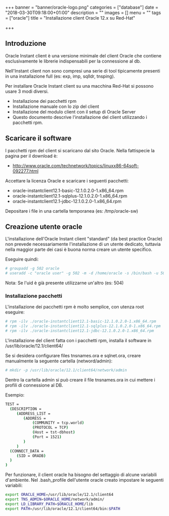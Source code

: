 +++
banner = "banner/oracle-logo.png"
categories = ["database"]
date = "2018-03-30T09:18:00+01:00"
description = ""
images = []
menu = ""
tags = ["oracle"]
title = "Installazione client Oracle 12.x su Red-Hat"

+++

## Introduzione

Oracle Instant client è una versione minimale del client Oracle che contiene esclusivamente le librerie indispensabili per la connessione al db.

Nell'Instant client non sono compresi una serie di tool tipicamente presenti in una installazione full (es: exp, imp, sqlldr, tnsping).

Per installare Oracle Instant client su una macchina Red-Hat si possono usare 3 modi diversi.

* Installazione dei pacchetti rpm
* Installazione manuale con lo zip del client
* Installazione del modulo client con il setup di Oracle Server
* Questo documento descrive l'installazione del client utilizzando i pacchetti rpm.

## Scaricare il software

I pacchetti rpm del client si scaricano dal sito Oracle. Nella fattispecie la pagina per il download è:

* http://www.oracle.com/technetwork/topics/linuxx86-64soft-092277.html

Accettare la licenza Oracle e scaricare i seguenti pacchetti:

* oracle-instantclient12.1-basic-12.1.0.2.0-1.x86_64.rpm
* oracle-instantclient12.1-sqlplus-12.1.0.2.0-1.x86_64.rpm
* oracle-instantclient12.1-jdbc-12.1.0.2.0-1.x86_64.rpm

Depositare i file in una cartella temporanea (es: /tmp/oracle-sw)

## Creazione utente oracle

L'installazione dell'Oracle Instant client "standard" (da best practice Oracle) non prevede necessariamente l'installazione di un utente dedicato, tuttavia nella maggior parte dei casi è buona norma creare un utente specifico.

Eseguire quindi:

```bash
# groupadd -g 502 oracle
# useradd -c "oracle user" -g 502 -m -d /home/oracle -s /bin/bash -u 502 oracle
```

Nota: Se l'uid è già presente utilizzarne un'altro (es: 504) 

### Installazione pacchetti

L'installazione dei pacchetti rpm è molto semplice, con utenza root eseguire:

```bash
# rpm -ilv ./oracle-instantclient12.1-basic-12.1.0.2.0-1.x86_64.rpm
# rpm -ilv ./oracle-instantclient12.1-sqlplus-12.1.0.2.0-1.x86_64.rpm
# rpm -ilv ./oracle-instantclient12.1-jdbc-12.1.0.2.0-1.x86_64.rpm
```

L'installazione del client fatta con i pacchetti rpm, installa il software in  /usr/lib/oracle/12.1/client64/

Se si desidera configurare files tnsnames.ora e sqlnet.ora, creare manualmente la seguente cartella (netword/admin):

```bash
# mkdir -p /usr/lib/oracle/12.1/client64/network/admin
```

Dentro la cartella admin si può creare il file tnsnames.ora in cui mettere i profili di connessione al DB.

Esempio:

```sh
TEST = 
  (DESCRIPTION = 
  	 (ADDRESS_LIST = 
  	 	(ADDRESS = 
  	 		(COMMUNITY = tcp.world) 
  	 		(PROTOCOL = TCP) 
  	 		(Host = tst-dbhost) 
  	 		(Port = 1521) 
  	 	) 
  	 ) 
  (CONNECT_DATA = 
  	 (SID = ORADB) 
  ) 
)
```

Per funzionare, il client oracle ha bisogno del settaggio di alcune variabili d'ambiente.
Nel .bash_profile dell'utente oracle creato impostare le seguenti variabili:

```bash
export ORACLE_HOME=/usr/lib/oracle/12.1/client64
export TNS_ADMIN=$ORACLE_HOME/network/admin/
export LD_LIBRARY_PATH=$ORACLE_HOME/lib
export PATH=/usr/lib/oracle/12.1/client64/bin:$PATH
```















